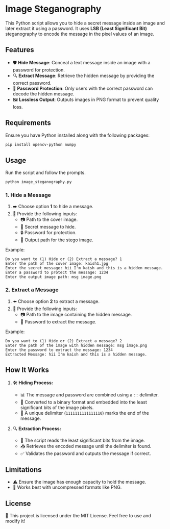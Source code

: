# Image Steganography

This Python script allows you to hide a secret message inside an image and later extract it using a password. It uses **LSB (Least Significant Bit)** steganography to encode the message in the pixel values of an image.

## Features

- 🛡️ **Hide Message**: Conceal a text message inside an image with a password for protection.
- 🔍 **Extract Message**: Retrieve the hidden message by providing the correct password.
- 🔐 **Password Protection**: Only users with the correct password can decode the hidden message.
- 🖼️ **Lossless Output**: Outputs images in PNG format to prevent quality loss.

## Requirements

Ensure you have Python installed along with the following packages:

```bash
pip install opencv-python numpy
```

## Usage

Run the script and follow the prompts.

```bash
python image_steganography.py
```

### 1. Hide a Message

1. ➡️ Choose option **1** to hide a message.
2. 📝 Provide the following inputs:
   - 📷 Path to the cover image.
   - 💬 Secret message to hide.
   - 🔒 Password for protection.
   - 📁 Output path for the stego image.

Example:
```
Do you want to (1) Hide or (2) Extract a message? 1
Enter the path of the cover image: kaish1.jpg
Enter the secret message: hii I'm kaish and this is a hidden message.
Enter a password to protect the message: 1234
Enter the output image path: msg image.png
```

### 2. Extract a Message

1. ⬅️ Choose option **2** to extract a message.
2. 📝 Provide the following inputs:
   - 📷 Path to the image containing the hidden message.
   - 🔑 Password to extract the message.

Example:
```
Do you want to (1) Hide or (2) Extract a message? 2
Enter the path of the image with hidden message: msg image.png
Enter the password to extract the message: 1234
Extracted Message: hii I'm kaish and this is a hidden message.
```

## How It Works

1. 🛠️ **Hiding Process:**
   - 📊 The message and password are combined using a `::` delimiter.
   - 🔢 Converted to a binary format and embedded into the least significant bits of the image pixels.
   - 🚩 A unique delimiter (`1111111111111110`) marks the end of the message.

2. 🔍 **Extraction Process:**
   - 🧾 The script reads the least significant bits from the image.
   - 📥 Retrieves the encoded message until the delimiter is found.
   - ✅ Validates the password and outputs the message if correct.

## Limitations

- ⚠️ Ensure the image has enough capacity to hold the message.
- 📌 Works best with uncompressed formats like PNG.

## License

📄 This project is licensed under the MIT License. Feel free to use and modify it!
